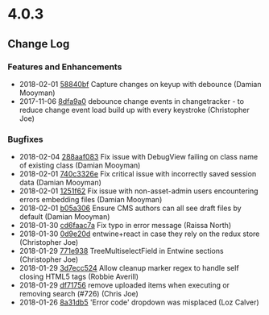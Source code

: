 # 4.0.3

<!--- Changes below this line will be automatically regenerated -->

## Change Log

### Features and Enhancements

 * 2018-02-01 [58840bf](https://github.com/silverstripe/silverstripe-admin/commit/58840bfba5fb5398d695b2668828ad25dabf9d2a) Capture changes on keyup with debounce (Damian Mooyman)
 * 2017-11-06 [8dfa9a0](https://github.com/silverstripe/silverstripe-admin/commit/8dfa9a0f4b877d30a89c44a66809e934917409e8) debounce change events in changetracker - to reduce change event load build up with every keystroke (Christopher Joe)

### Bugfixes

 * 2018-02-04 [288aaf083](https://github.com/silverstripe/silverstripe-framework/commit/288aaf083ceff944402b2877880130a54bd04a95) Fix issue with DebugView failing on class name of existing class (Damian Mooyman)
 * 2018-02-01 [740c3326e](https://github.com/silverstripe/silverstripe-framework/commit/740c3326e9da7cb902778f46e209319e6dfd67a7) Fix critical issue with incorrectly saved session data (Damian Mooyman)
 * 2018-02-01 [1251f62](https://github.com/silverstripe/silverstripe-asset-admin/commit/1251f62ed484045700b057890e35d8b9ad7c5bdc) Fix issue with non-asset-admin users encountering errors embedding files (Damian Mooyman)
 * 2018-02-01 [b05a306](https://github.com/silverstripe/silverstripe-assets/commit/b05a306981f34181983863c4c5dd904b9ec347b3) Ensure CMS authors can all see draft files by default (Damian Mooyman)
 * 2018-01-30 [cd6faac7a](https://github.com/silverstripe/silverstripe-framework/commit/cd6faac7a9cf1ea95893c14900cdd5ade0e256dc) Fix typo in error message (Raissa North)
 * 2018-01-30 [0d9e20d](https://github.com/silverstripe/silverstripe-asset-admin/commit/0d9e20d1a561c4f5f8afcf9057acbddb3a90bdac) entwine+react in case they rely on the redux store (Christopher Joe)
 * 2018-01-29 [771e938](https://github.com/silverstripe/silverstripe-admin/commit/771e938374832d2831da53f030e8263b7983a35f) TreeMultiselectField in Entwine sections (Christopher Joe)
 * 2018-01-29 [3d7ecc524](https://github.com/silverstripe/silverstripe-framework/commit/3d7ecc524000aa0173d03c06e96d7c60a9505b5e) Allow cleanup marker regex to handle self closing HTML5 tags (Robbie Averill)
 * 2018-01-29 [df71756](https://github.com/silverstripe/silverstripe-asset-admin/commit/df717562afc4d01ecac251d4d7b2e391c9e3e4cc) remove uploaded items when executing or removing search (#726) (Chris Joe)
 * 2018-01-26 [8a31db5](https://github.com/silverstripe/silverstripe-errorpage/commit/8a31db5183fd28ac3eefb88bbe9ab25b414736d0) 'Error code' dropdown was misplaced (Loz Calver)
